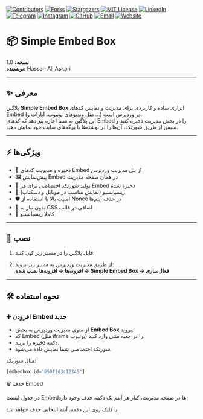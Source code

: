 [contributors-shield]: https://img.shields.io/github/contributors/hassan7303/simple-embed-box.svg?style=for-the-badge
[contributors-url]: https://github.com/hassan7303/simple-embed-box/graphs/contributors
[forks-shield]: https://img.shields.io/github/forks/hassan7303/simple-embed-box.svg?style=for-the-badge&label=Fork
[forks-url]: https://github.com/hassan7303/simple-embed-box/network/members
[stars-shield]: https://img.shields.io/github/stars/hassan7303/simple-embed-box.svg?style=for-the-badge
[stars-url]: https://github.com/hassan7303/simple-embed-box/stargazers
[license-shield]: https://img.shields.io/github/license/hassan7303/simple-embed-box.svg?style=for-the-badge
[license-url]: https://github.com/hassan7303/simple-embed-box/blob/master/LICENSE.md
[linkedin-shield]: https://img.shields.io/badge/-LinkedIn-blue.svg?style=for-the-badge&logo=linkedin&colorB=555
[linkedin-url]: https://www.linkedin.com/in/hassan-ali-askari-280bb530a/
[telegram-shield]: https://img.shields.io/badge/-Telegram-blue.svg?style=for-the-badge&logo=telegram&colorB=555
[telegram-url]: https://t.me/hassan7303
[instagram-shield]: https://img.shields.io/badge/-Instagram-red.svg?style=for-the-badge&logo=instagram&colorB=555
[instagram-url]: https://www.instagram.com/hasan_ali_askari
[github-shield]: https://img.shields.io/badge/-GitHub-black.svg?style=for-the-badge&logo=github&colorB=555
[github-url]: https://github.com/hassan7303
[email-shield]: https://img.shields.io/badge/-Email-orange.svg?style=for-the-badge&logo=gmail&colorB=555
[email-url]: mailto:hassanali7303@gmail.com
[website-shield]: https://img.shields.io/badge/-Website-blue.svg?style=for-the-badge&logo=laravel&colorB=555
[website-url]: https://hsnali.ir


[![Contributors][contributors-shield]][contributors-url]
[![Forks][forks-shield]][forks-url]
[![Stargazers][stars-shield]][stars-url]
[![MIT License][license-shield]][license-url]
[![LinkedIn][linkedin-shield]][linkedin-url]
[![Telegram][telegram-shield]][telegram-url]
[![Instagram][instagram-shield]][instagram-url]
[![GitHub][github-shield]][github-url]
[![Email][email-shield]][email-url]
[![Website][website-shield]][website-url]



# 📦 Simple Embed Box

**نسخه:** 1.0  
**نویسنده:** Hassan Ali Askari  

---

## ✨ معرفی

پلاگین **Simple Embed Box** ابزاری ساده و کاربردی برای مدیریت و نمایش کدهای Embed (مثل ویدیوهای یوتیوب، آپارات و ...) در وردپرس است.  
این پلاگین به شما اجازه می‌دهد که کدهای Embed را در بخش مدیریت ذخیره کنید و سپس از طریق شورتکد، آن‌ها را در نوشته‌ها یا برگه‌های سایت خود نمایش دهید.  

---

## ⚡ ویژگی‌ها

- 📌 ذخیره و مدیریت کدهای Embed از پنل مدیریت وردپرس  
- 🖼 پیش‌نمایش Embed در همان صفحه مدیریت  
- 🔑 تولید شورتکد اختصاصی برای هر Embed ذخیره شده  
- 📱 ریسپانسیو (نمایش مناسب در موبایل و دسکتاپ)  
- 🛡 امنیت بالا با استفاده از Nonce در حذف آیتم‌ها  
- 🚀 بدون نیاز به CSS اضافی در قالب  
- 📱 کاملا ریسپانسیو

---

## 📲 نصب

1. فایل پلاگین را در مسیر زیر کپی کنید:  


2. از طریق مدیریت وردپرس به مسیر زیر بروید:  
**افزونه‌ها → افزونه‌ها نصب شده → Simple Embed Box → فعال‌سازی**  

---

## 🛠 نحوه استفاده

### ➕ افزودن Embed جدید
- از منوی مدیریت وردپرس به بخش **Embed Box** بروید.  
- کد Embed (مثل iframe یوتیوب) را در جعبه متنی وارد کنید.  
- دکمه **ذخیره** را بزنید.  
- شورتکد اختصاصی شما نمایش داده می‌شود.  

مثال شورتکد:  

```php
[embedbox id="650f1d3c12345"]

```

🗑 حذف Embed

در جدول لیست Embedها در صفحه مدیریت، کنار هر آیتم یک دکمه حذف وجود دارد.

با کلیک روی این دکمه، آیتم انتخابی حذف خواهد شد.

